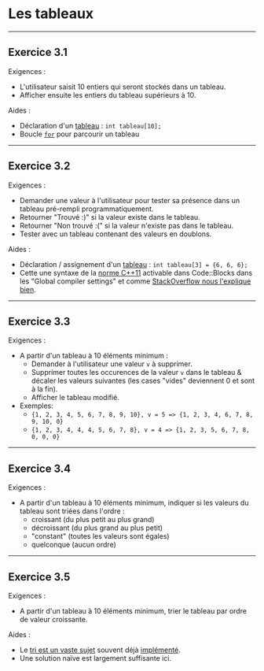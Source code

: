 # Les tableaux

---
## Exercice 3.1
Exigences :
* L'utilisateur saisit 10 entiers qui seront stockés dans un tableau.
* Afficher ensuite les entiers du tableau supérieurs à 10.


Aides :
* Déclaration d'un [tableau](https://en.cppreference.com/w/cpp/language/array) : `int tableau[10];`
* Boucle [`for`](https://fr.cppreference.com/w/cpp/language/for) pour parcourir un tableau

---
## Exercice 3.2
Exigences :
* Demander une valeur à l'utilisateur pour tester sa présence dans un tableau pré-rempli programmatiquement.
* Retourner "Trouvé :)" si la valeur existe dans le tableau.
* Retourner "Non trouvé :(" si la valeur n'existe pas dans le tableau.
* Tester avec un tableau contenant des valeurs en doublons.

Aides :
* Déclaration / assignement d'un [tableau](https://en.cppreference.com/w/cpp/language/array) : `int tableau[3] = {6, 6, 6};`
* Cette une syntaxe de la [norme C++11](https://en.cppreference.com/w/cpp/11) activable dans Code::Blocks dans les "Global compiler settings" et comme [StackOverflow nous l'explique bien](https://stackoverflow.com/a/43701273).

---
## Exercice 3.3
Exigences :
* A partir d'un tableau à 10 éléments minimum :
  * Demander à l'utilisateur une valeur `v` à supprimer.
  * Supprimer toutes les occurences de la valeur `v` dans le tableau & décaler les valeurs suivantes (les cases "vides" deviennent 0 et sont à la fin).
  * Afficher le tableau modifié.
* Exemples:
  * `{1, 2, 3, 4, 5, 6, 7, 8, 9, 10}, v = 5 => {1, 2, 3, 4, 6, 7, 8, 9, 10, 0}`
  * `{1, 2, 3, 4, 4, 4, 5, 6, 7, 8}, v = 4 => {1, 2, 3, 5, 6, 7, 8, 0, 0, 0}`

---
## Exercice 3.4
Exigences :
* A partir d'un tableau à 10 éléments minimum, indiquer si les valeurs du tableau sont triées dans l'ordre :
  * croissant (du plus petit au plus grand)
  * décroissant (du plus grand au plus petit)
  * "constant" (toutes les valeurs sont égales)
  * quelconque (aucun ordre)

---
## Exercice 3.5
Exigences :
* A partir d'un tableau à 10 éléments minimum, trier le tableau par ordre de valeur croissante.

Aides :
* Le [tri est un vaste sujet](https://fr.wikipedia.org/wiki/Algorithme_de_tri) souvent déjà [implémenté](https://fr.cppreference.com/w/cpp/algorithm/sort).
* Une solution naïve est largement suffisante ici.
